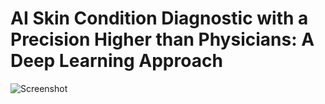 # AI Skin Condition Diagnostic with a Precision Higher than Physicians: A Deep Learning Approach

![Screenshot](Skin_Disease/Models/Skin_Lesion/category_samples.png/)

